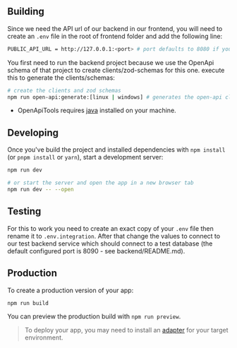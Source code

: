 ## Building

Since we need the API url of our backend in our frontend, you will need to create an `.env` file in the root of frontend folder and add the following line:

```bash
PUBLIC_API_URL = http://127.0.0.1:<port> # port defaults to 8080 if you have followed the steps in backend/README.md file
```

You first need to run the backend project because we use the OpenApi schema of that project to create clients/zod-schemas for this one.
execute this to generate the clients/schemas:

```bash
# create the clients and zod schemas
npm run open-api:generate:[linux | windows] # generates the open-api clients and zod schemas from localhost:<port>/openapi.json (port defaults to 8080 if you have followed the steps in backend/README.md file)
```
* OpenApiTools requires [java](https://www.oracle.com/java/technologies/downloads/) installed on your machine.

## Developing

Once you've build the project and installed dependencies with `npm install` (or `pnpm install` or `yarn`), start a development server:

```bash
npm run dev

# or start the server and open the app in a new browser tab
npm run dev -- --open
```

## Testing
For this to work you need to create an exact copy of your `.env` file then rename it to `.env.integration`. After that change the values to connect to our test backend service which should connect to a test database (the default configured port is 8090 - see backend/README.md).

## Production

To create a production version of your app:

```bash
npm run build
```

You can preview the production build with `npm run preview`.

> To deploy your app, you may need to install an [adapter](https://kit.svelte.dev/docs/adapters) for your target environment.
